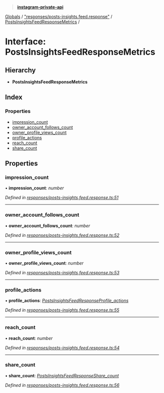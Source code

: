 > **[instagram-private-api](../README.md)**

[Globals](../README.md) / ["responses/posts-insights.feed.response"](../modules/_responses_posts_insights_feed_response_.md) / [PostsInsightsFeedResponseMetrics](_responses_posts_insights_feed_response_.postsinsightsfeedresponsemetrics.md) /

# Interface: PostsInsightsFeedResponseMetrics

## Hierarchy

* **PostsInsightsFeedResponseMetrics**

## Index

### Properties

* [impression_count](_responses_posts_insights_feed_response_.postsinsightsfeedresponsemetrics.md#impression_count)
* [owner_account_follows_count](_responses_posts_insights_feed_response_.postsinsightsfeedresponsemetrics.md#owner_account_follows_count)
* [owner_profile_views_count](_responses_posts_insights_feed_response_.postsinsightsfeedresponsemetrics.md#owner_profile_views_count)
* [profile_actions](_responses_posts_insights_feed_response_.postsinsightsfeedresponsemetrics.md#profile_actions)
* [reach_count](_responses_posts_insights_feed_response_.postsinsightsfeedresponsemetrics.md#reach_count)
* [share_count](_responses_posts_insights_feed_response_.postsinsightsfeedresponsemetrics.md#share_count)

## Properties

###  impression_count

• **impression_count**: *number*

*Defined in [responses/posts-insights.feed.response.ts:51](https://github.com/dilame/instagram-private-api/blob/3e16058/src/responses/posts-insights.feed.response.ts#L51)*

___

###  owner_account_follows_count

• **owner_account_follows_count**: *number*

*Defined in [responses/posts-insights.feed.response.ts:52](https://github.com/dilame/instagram-private-api/blob/3e16058/src/responses/posts-insights.feed.response.ts#L52)*

___

###  owner_profile_views_count

• **owner_profile_views_count**: *number*

*Defined in [responses/posts-insights.feed.response.ts:53](https://github.com/dilame/instagram-private-api/blob/3e16058/src/responses/posts-insights.feed.response.ts#L53)*

___

###  profile_actions

• **profile_actions**: *[PostsInsightsFeedResponseProfile_actions](_responses_posts_insights_feed_response_.postsinsightsfeedresponseprofile_actions.md)*

*Defined in [responses/posts-insights.feed.response.ts:55](https://github.com/dilame/instagram-private-api/blob/3e16058/src/responses/posts-insights.feed.response.ts#L55)*

___

###  reach_count

• **reach_count**: *number*

*Defined in [responses/posts-insights.feed.response.ts:54](https://github.com/dilame/instagram-private-api/blob/3e16058/src/responses/posts-insights.feed.response.ts#L54)*

___

###  share_count

• **share_count**: *[PostsInsightsFeedResponseShare_count](_responses_posts_insights_feed_response_.postsinsightsfeedresponseshare_count.md)*

*Defined in [responses/posts-insights.feed.response.ts:56](https://github.com/dilame/instagram-private-api/blob/3e16058/src/responses/posts-insights.feed.response.ts#L56)*
